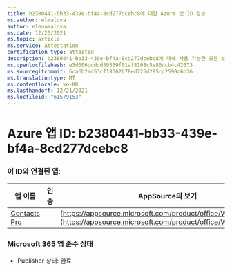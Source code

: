 ```yaml
---
title: b2380441-bb33-439e-bf4a-8cd277dcebc8에 대한 Azure 앱 ID 정보
ms.author: elmalova
author: elenamalova
ms.date: 12/20/2021
ms.topic: article
ms.service: attestation
certification_type: attested
description: b2380441-bb33-439e-bf4a-8cd277dcebc8에 대해 사용 가능한 모든 보안 및 규정 준수 정보입니다.
ms.openlocfilehash: e3d006ddddd39569f01af8108c5e86dcb4c42673
ms.sourcegitcommit: 6ca6b2ad53cf18362b78ed725d295cc2590c6b36
ms.translationtype: MT
ms.contentlocale: ko-KR
ms.lasthandoff: 12/21/2021
ms.locfileid: "61579153"
---
```

# <a name="azure-app-id-b2380441-bb33-439e-bf4a-8cd277dcebc8"></a>Azure 앱 ID: b2380441-bb33-439e-bf4a-8cd277dcebc8


### <a name="apps-associated-with-this-id"></a>이 ID와 연결된 앱:
| **앱 이름** | **인증** | **AppSource의 보기** |
|--------------|---------------|-----------------------|
| [Contacts Pro](https://docs.microsoft.com/microsoft-365-app-certification/forward/WA200002804) |  | [https://appsource.microsoft.com/product/office/WA200002804](https://appsource.microsoft.com/product/office/WA200002804) |

### <a name="microsoft-365-app-compliance-status"></a>Microsoft 365 앱 준수 상태
- Publisher 상태: 완료

